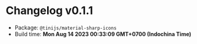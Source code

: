 # Changelog v0.1.1

- Package: `@tinijs/material-sharp-icons`
- Build time: **Mon Aug 14 2023 00:33:09 GMT+0700 (Indochina Time)**

